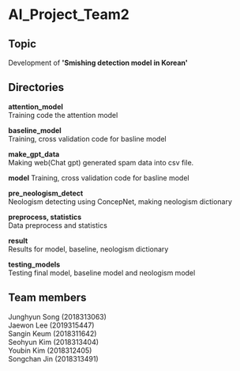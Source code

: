 # AI_Project_Team2

## Topic

Development of <b>'Smishing detection model in Korean' </b>

## Directories

<b>attention_model</b>
<br>Training code the attention model

<b>baseline_model</b>
<br>Training, cross validation code for basline model

<b>make_gpt_data</b>
<br>Making web(Chat gpt) generated spam data into csv file.

<b>model</b>
Training, cross validation code for basline model

<b>pre_neologism_detect</b>
<br>Neologism detecting using ConcepNet, making neologism dictionary

<b>preprocess, statistics</b>
<br>Data preprocess and statistics

<b>result</b>
<br>Results for model, baseline, neologism dictionary

<b>testing_models</b>
<br>Testing final model, baseline model and neologism model

## Team members

Junghyun Song (2018313063) <br>
Jaewon Lee (2019315447) <br>
Sangin Keum (2018311642) <br>
Seohyun Kim (2018313404) <br>
Youbin Kim (2018312405) <br>
Songchan Jin (2018313491) <br>
